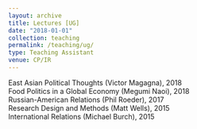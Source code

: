 ```yaml
---
layout: archive
title: Lectures [UG]
date: "2018-01-01"
collection: teaching
permalink: /teaching/ug/
type: Teaching Assistant
venue: CP/IR
---
```


East Asian Political Thoughts (Victor Magagna), 2018  
Food Politics in a Global Economy (Megumi Naoi), 2018  
Russian-American Relations (Phil Roeder), 2017  
Research Design and Methods (Matt Wells), 2015  
International Relations (Michael Burch), 2015  

